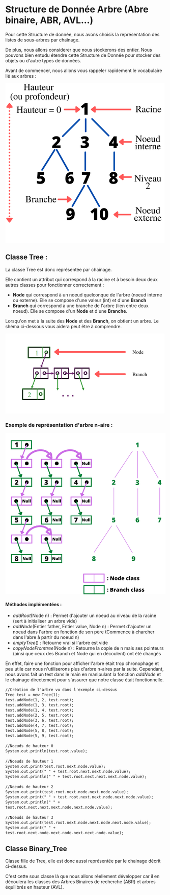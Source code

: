 # Structure de Donnée Arbre (Abre binaire, ABR, AVL...)

Pour cette Structure de donnée, nous avons choisis la représentation des listes de sous-arbres par chaînage. 

De plus, nous allons considerer que nous stockerons des entier. Nous pouvons bien entudu étendre cette Structure de Donnée pour stocker des objets ou d'autre types de données.

Avant de commencer, nous allons vous rappeler rapidement le vocabulaire lié aux arbres : 


![Source : Arbres binaires Irena Rusu](Terminologie_Arbre.png "Terminologie des Arbres")

## Classe Tree :

La classe Tree est donc représentée par chainage. 

Elle contient un attribut qui correspond à la racine et à besoin deux deux autres classes pour fonctionner correctement : 
* **Node** qui correspond  à un noeud quelconque de l'arbre (noeud interne ou externe). Elle se compose d'une valeur (int) et d'une **Branch** 
* **Branch** qui correspond à une branche de l'arbre (lien entre deux noeud). Elle se compose d'un **Node** et d'une **Branche**.

Lorsqu'on met à la suite des **Node** et des **Branch**, on obtient un arbre. Le shéma ci-dessous vous aidera peut être à comprendre.

![Source : Arbres binaires Irena Rusu](Schema_SD_Arbre.png "Schéma représentant la SD Arbre")

### Exemple de représentation d'arbre n-aire : 

![Source : Arbres binaires Irena Rusu](Representation_arbre_n-aire.png "Exemple d'arbre n-aire et de sa représentation sous forme de chainage")

#### Méthodes implémentées : 

* _addRoot_(Node n) : Permet d'ajouter un noeud au niveau de la racine (sert à initialiser un arbre vide)
* _addNode_(Entier father, Entier value, Node n) : Permet d'ajouter un noeud dans l'arbre en fonction de son père (Commence à charcher dans l'abre à partir du noeud n)
* _emptyTree_() : Retourne vrai si l'arbre est vide
* _copyNodeFromtree_(Node n) : Retourne la copie de n mais ses pointeurs (ainsi que ceux des Branch et Node qui en découlent) ont été changés 

En effet, faire une fonction pour afficher l'arbre était trop chronophage et peu utile car nous n'utiliserons plus d'arbre n-aires par la suite.
Cependant, nous avons fait un test dans le main en manipulant la fonction _addNode_ et le chainage directement pour s'assurer que notre classe était fonctionnelle.

```
//Création de l'arbre vu dans l'exemple ci-dessus
Tree test = new Tree(1);
test.addNode(1, 2, test.root);
test.addNode(1, 3, test.root);
test.addNode(1, 4, test.root);
test.addNode(2, 5, test.root);
test.addNode(3, 6, test.root);
test.addNode(4, 7, test.root);
test.addNode(5, 8, test.root);
test.addNode(5, 9, test.root);

//Noeuds de hauteur 0 
System.out.println(test.root.value);

//Noeuds de hauteur 1
System.out.print(test.root.next.node.value);
System.out.print(" " + test.root.next.next.node.value);
System.out.println(" " + test.root.next.next.next.node.value);

//Noeuds de hauteur 2
System.out.print(test.root.next.node.next.node.value);
System.out.print(" " + test.root.next.next.node.next.node.value);
System.out.println(" " + test.root.next.next.next.node.next.node.value);

//Noeuds de hauteur 3
System.out.print(test.root.next.node.next.node.next.node.value);
System.out.print(" " + test.root.next.node.next.node.next.next.node.value);
```

## Classe Binary_Tree

Classe fille de Tree, elle est donc aussi représentée par le chainage décrit ci-dessus.

C'est cette sous classe là que nous allons réellement développer car il en découlera les classes des Arbres Binaires de recherche (ABR) et arbres équilibrés en hauteur (AVL).

